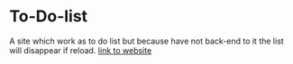 # To-Do-list
A site which work as to do list but because have not back-end to it the list will disappear if reload.
[link to website](to-do-list-c9i.pages.dev)
